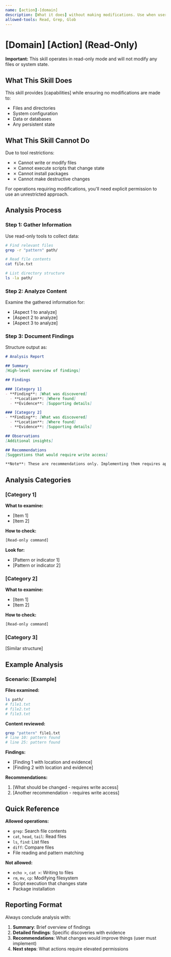 ```yaml
---
name: [action]-[domain]
description: [What it does] without making modifications. Use when user needs to analyze, review, or understand [domain] without changing anything.
allowed-tools: Read, Grep, Glob
---
```


# [Domain] [Action] (Read-Only)

**Important:** This skill operates in read-only mode and will not modify any files or system state.

## What This Skill Does

This skill provides [capabilities] while ensuring no modifications are made to:
- Files and directories
- System configuration
- Data or databases
- Any persistent state

## What This Skill Cannot Do

Due to tool restrictions:
- ✗ Cannot write or modify files
- ✗ Cannot execute scripts that change state
- ✗ Cannot install packages
- ✗ Cannot make destructive changes

For operations requiring modifications, you'll need explicit permission to use an unrestricted approach.

## Analysis Process

### Step 1: Gather Information

Use read-only tools to collect data:

```bash
# Find relevant files
grep -r "pattern" path/

# Read file contents
cat file.txt

# List directory structure
ls -la path/
```

### Step 2: Analyze Content

Examine the gathered information for:
- [Aspect 1 to analyze]
- [Aspect 2 to analyze]
- [Aspect 3 to analyze]

### Step 3: Document Findings

Structure output as:

```markdown
# Analysis Report

## Summary
[High-level overview of findings]

## Findings

### [Category 1]
- **Finding**: [What was discovered]
  - **Location**: [Where found]
  - **Evidence**: [Supporting details]

### [Category 2]
- **Finding**: [What was discovered]
  - **Location**: [Where found]
  - **Evidence**: [Supporting details]

## Observations
[Additional insights]

## Recommendations
[Suggestions that would require write access]

**Note**: These are recommendations only. Implementing them requires appropriate permissions.
```

## Analysis Categories

### [Category 1]

**What to examine:**
- [Item 1]
- [Item 2]

**How to check:**
```bash
[Read-only command]
```

**Look for:**
- [Pattern or indicator 1]
- [Pattern or indicator 2]

### [Category 2]

**What to examine:**
- [Item 1]
- [Item 2]

**How to check:**
```bash
[Read-only command]
```

### [Category 3]

[Similar structure]

## Example Analysis

### Scenario: [Example]

**Files examined:**
```bash
ls path/
# file1.txt
# file2.txt
# file3.txt
```

**Content reviewed:**
```bash
grep "pattern" file1.txt
# line 10: pattern found
# line 25: pattern found
```

**Findings:**
- [Finding 1 with location and evidence]
- [Finding 2 with location and evidence]

**Recommendations:**
1. [What should be changed - requires write access]
2. [Another recommendation - requires write access]

## Quick Reference

**Allowed operations:**
- `grep`: Search file contents
- `cat`, `head`, `tail`: Read files
- `ls`, `find`: List files
- `diff`: Compare files
- File reading and pattern matching

**Not allowed:**
- `echo >`, `cat >`: Writing to files
- `rm`, `mv`, `cp`: Modifying filesystem
- Script execution that changes state
- Package installation

## Reporting Format

Always conclude analysis with:

1. **Summary**: Brief overview of findings
2. **Detailed findings**: Specific discoveries with evidence
3. **Recommendations**: What changes would improve things (user must implement)
4. **Next steps**: What actions require elevated permissions
